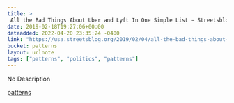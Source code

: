 ```yaml
---
title: > 
 All the Bad Things About Uber and Lyft In One Simple List – Streetsblog USA
date: 2019-02-18T19:27:06+00:00
dateadded: 2022-04-20 23:35:24 -0400
link: "https://usa.streetsblog.org/2019/02/04/all-the-bad-things-about-uber-and-lyft-in-one-simple-list/"
bucket: patterns
layout: urlnote
tags: ["patterns", "politics", "patterns"]
--- 
```

No Description
 <!-- end excerpt --> 
<div class='bucket'><a class='internal-link' href='/buckets/patterns'>patterns</a></div> 
